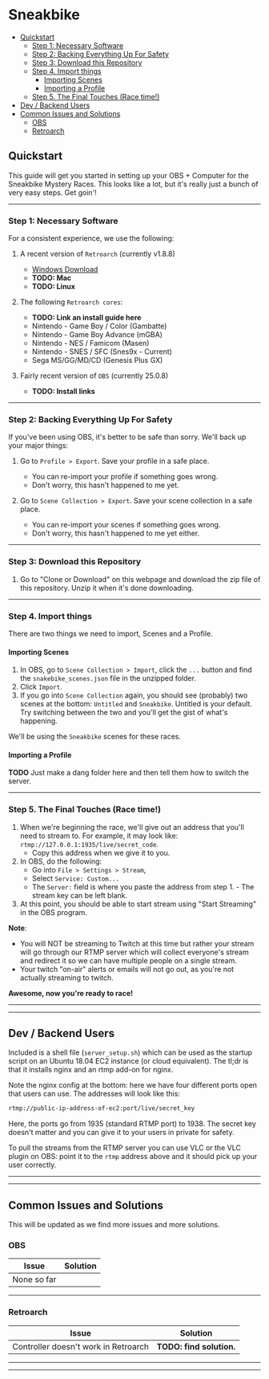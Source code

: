 # Sneakbike

- [Quickstart](#quickstart)
  - [Step 1: Necessary Software](#step-1--necessary-software)
  - [Step 2: Backing Everything Up For Safety](#step-2--backing-everything-up-for-safety)
  - [Step 3: Download this Repository](#step-3--download-this-repository)
  - [Step 4. Import things](#step-4-import-things)
    - [Importing Scenes](#importing-scenes)
    - [Importing a Profile](#importing-a-profile)
  - [Step 5. The Final Touches (Race time!)](#step-5-the-final-touches--race-time--)
- [Dev / Backend Users](#dev---backend-users)
- [Common Issues and Solutions](#common-issues-and-solutions)
  - [OBS](#obs)
  - [Retroarch](#retroarch)

## Quickstart

This guide will get you started in setting up your OBS + Computer for the Sneakbike Mystery Races. This looks like a lot, but it's really just a bunch of very easy steps. Get goin'!

---

### Step 1: Necessary Software

For a consistent experience, we use the following:

1. A recent version of `Retroarch` (currently v1.8.8)

   - [Windows Download](http://buildbot.libretro.com/stable/1.8.8/windows/x86_64/RetroArch-x64-setup.exe)
   - **TODO: Mac**
   - **TODO: Linux**

2. The following `Retroarch cores`:

   - **TODO: Link an install guide here**
   - Nintendo - Game Boy / Color (Gambatte)
   - Nintendo - Game Boy Advance (mGBA)
   - Nintendo - NES / Famicom (Masen)
   - Nintendo - SNES / SFC (Snes9x - Current)
   - Sega MS/GG/MD/CD (Genesis Plus GX)

3. Fairly recent version of `OBS` (currently 25.0.8)
   - **TODO: Install links**

---

### Step 2: Backing Everything Up For Safety

If you've been using OBS, it's better to be safe than sorry. We'll back up your major things:

1. Go to `Profile > Export`. Save your profile in a safe place.

   - You can re-import your profile if something goes wrong.
   - Don't worry, this hasn't happened to me yet.

2. Go to `Scene Collection > Export`. Save your scene collection in a safe place.
   - You can re-import your scenes if something goes wrong.
   - Don't worry, this hasn't happened to me yet either.

---

### Step 3: Download this Repository

1. Go to "Clone or Download" on this webpage and download the zip file of this repository. Unzip it when it's done downloading.

---

### Step 4. Import things

There are two things we need to import, Scenes and a Profile.

#### Importing Scenes

1. In OBS, go to `Scene Collection > Import`, click the `...` button and find the `snakebike_scenes.json` file in the unzipped folder.
2. Click `Import`.
3. If you go into `Scene Collection` again, you should see (probably) two scenes at the bottom: `Untitled` and `Sneakbike`. Untitled is your default. Try switching between the two and you'll get the gist of what's happening.

We'll be using the `Sneakbike` scenes for these races.

#### Importing a Profile

**TODO** Just make a dang folder here and then tell them how to switch the server.

---

### Step 5. The Final Touches (Race time!)

1. When we're beginning the race, we'll give out an address that you'll need to stream to. For example, it may look like: `rtmp://127.0.0.1:1935/live/secret_code`.
   - Copy this address when we give it to you.
2. In OBS, do the following:
   - Go into `File > Settings > Stream`,
   - Select `Service: Custom...`
   - The `Server:` field is where you paste the address from step 1. - The stream key can be left blank.
3. At this point, you should be able to start stream using "Start Streaming" in the OBS program.

**Note**:

- You will NOT be streaming to Twitch at this time but rather your stream will go through our RTMP server which will collect everyone's stream and redirect it so we can have multiple people on a single stream.
- Your twitch "on-air" alerts or emails will not go out, as you're not actually streaming to twitch.

**Awesome, now you're ready to race!**

---

---

## Dev / Backend Users

Included is a shell file (`server_setup.sh`) which can be used as the startup script on an Ubuntu 18.04 EC2 instance (or cloud equivalent). The tl;dr is that it installs nginx and an rtmp add-on for nginx.

Note the nginx config at the bottom: here we have four different ports open that users can use. The addresses will look like this:

```bash
rtmp://public-ip-address-of-ec2:port/live/secret_key
```

Here, the ports go from 1935 (standard RTMP port) to 1938. The secret key doesn't matter and you can give it to your users in private for safety.

To pull the streams from the RTMP server you can use VLC or the VLC plugin on OBS: point it to the `rtmp` address above and it should pick up your user correctly.

---

---

## Common Issues and Solutions

This will be updated as we find more issues and more solutions.

### OBS

| Issue       | Solution |
| ----------- | -------- |
| None so far |          |

---

### Retroarch

| Issue                                | Solution                 |
| ------------------------------------ | ------------------------ |
| Controller doesn't work in Retroarch | **TODO: find solution.** |

---

---
